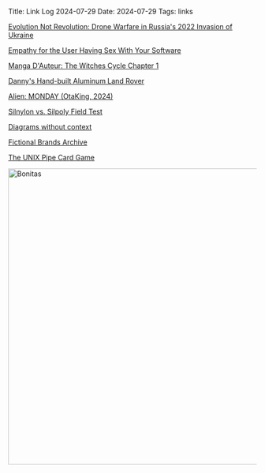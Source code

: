 Title: Link Log 2024-07-29
Date: 2024-07-29
Tags: links

[Evolution Not Revolution: Drone Warfare in Russia's 2022 Invasion of Ukraine](https://www.cnas.org/publications/reports/evolution-not-revolution)

[Empathy for the User Having Sex With Your Software](https://docs.buttplug.io/docs/dev-guide/intro/buttplug-ethics/#empathy-for-the-user-having-sex-with-your-software)

[Manga D'Auteur: The Witches Cycle Chapter 1](https://theradavist.com/bikepacking-manga-the-witches-cycle/)

[Danny's Hand-built Aluminum Land Rover](https://lloydkahn.substack.com/p/dannys-hand-built-aluminum-land-rover)

[Alien: MONDAY (OtaKing, 2024)](https://www.youtube.com/watch?v=ShGElGusepA)

[Silnylon vs. Silpoly Field Test](https://www.youtube.com/watch?v=mx0uRgXy55A)

[Diagrams without context](https://www.are.na/patricia-klein/diagrams-without-context)

[Fictional Brands Archive](https://fictionalbrandsarchive.com/index.php)

[The UNIX Pipe Card Game](https://punkx.org/unix-pipe-game/)

<a href="https://www.flickr.com/photos/pigmonkey/53890745825/in/dateposted/" title="Bonitas"><img src="https://live.staticflickr.com/65535/53890745825_8ce1e83a80_c.jpg" width="800" height="600" alt="Bonitas"/></a>
